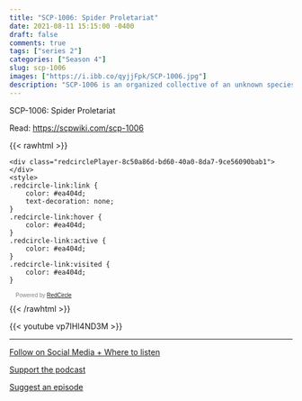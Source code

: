 ```yaml
---
title: "SCP-1006: Spider Proletariat"
date: 2021-08-11 15:15:00 -0400
draft: false
comments: true
tags: ["series 2"]
categories: ["Season 4"]
slug: scp-1006
images: ["https://i.ibb.co/qyjjFpk/SCP-1006.jpg"]
description: "SCP-1006 is an organized collective of an unknown species of the genus Araneus. Individual members have achieved sapience through unknown means and have established a rudimentary system of government resembling Marxist communism."
---
```


SCP-1006: Spider Proletariat

Read: https://scpwiki.com/scp-1006

{{< rawhtml >}}
<script async defer onload="redcircleIframe();" src="https://api.podcache.net/embedded-player/sh/63705181-2bd5-4fc1-a869-6f5b27226efa/ep/8c50a86d-bd60-40a0-8da7-9ce56090bab1"></script>
    <div class="redcirclePlayer-8c50a86d-bd60-40a0-8da7-9ce56090bab1"></div>
    <style>
    .redcircle-link:link {
        color: #ea404d;
        text-decoration: none;
    }
    .redcircle-link:hover {
        color: #ea404d;
    }
    .redcircle-link:active {
        color: #ea404d;
    }
    .redcircle-link:visited {
        color: #ea404d;
    }
</style>
<p style="margin-top:3px;margin-left:11px;font-family: sans-serif;font-size: 10px; color: gray;">Powered by <a class="redcircle-link" href="https://redcircle.com?utm_source=rc_embedded_player&utm_medium=web&utm_campaign=embedded_v1">RedCircle</a></p>
{{< /rawhtml >}}

{{< youtube vp7IHl4ND3M >}}

---

[Follow on Social Media + Where to listen](/links)

[Support the podcast](/support)

[Suggest an episode](/suggest)
